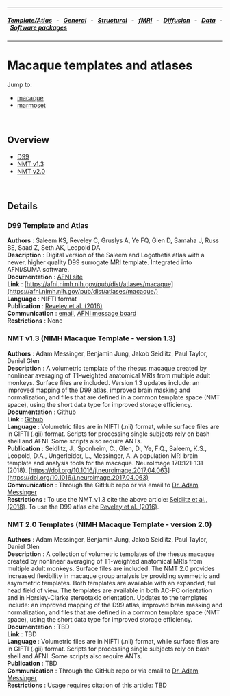 
---

##### [Template/Atlas](templates_and_atlases.md) &nbsp;  - &nbsp;  [General](pipelines_general.md) &nbsp;  - &nbsp;  [Structural](pipelines_structural.md) &nbsp;  - &nbsp;  [fMRI](pipelines_fmri.md) &nbsp;  - &nbsp;  [Diffusion](pipelines_diffusion.md) &nbsp;  - &nbsp;  [Data](data_sharing.md) &nbsp;  - &nbsp; [Software packages](software_packages.md)      

---    

# Macaque templates and atlases

Jump to:
- [macaque](templates_and_atlases_macaque.md)
- [marmoset](templates_and_atlases_marmoset.md)  

<br>     

## Overview     
- [D99](templates_and_atlases_macaque.md#D99)     
- [NMT v1.3](templates_and_atlases_macaque.md#NMTv1.3)     
- [NMT v2.0](templates_and_atlases_macaque.md#NMTv2.0)

<br>     

## Details

<a name="D99"></a>
### D99 Template and Atlas       
**Authors**         : Saleem KS, Reveley C, Gruslys A, Ye FQ, Glen D, Samaha J, Russ BE, Saad Z, Seth AK, Leopold DA	     
**Description**     : Digital version of the Saleem and Logothetis atlas with a newer, higher quality D99 surrogate MRI template. Integrated into AFNI/SUMA software.                                         
**Documentation**   : [AFNI site](https://afni.nimh.nih.gov/Macaque)     
**Link**            : [https://afni.nimh.nih.gov/pub/dist/atlases/macaque](https://afni.nimh.nih.gov/pub/dist/atlases/macaque/)    
**Language**        : NIFTI format     
**Publication**     : [Reveley et al. (2016)](https://doi.org/10.1093/cercor/bhw248)                     
**Communication**   : [email](mailto:kadharbatcha.saleem.ctr@usuhs.edu), [AFNI message board](https://afni.nimh.nih.gov/afni/community/board/list.php?1)    
**Restrictions**    : None

<a name="NMTv1.3"></a>
### NMT v1.3 (NIMH Macaque Template - version 1.3)       
**Authors**         : Adam Messinger, Benjamin Jung, Jakob Seidlitz, Paul Taylor, Daniel Glen	             
**Description**     : A volumetric template of the rhesus macaque created by nonlinear averaging of T1-weighted anatomical MRIs from multiple adult monkeys. Surface files are included. Version 1.3 updates include: an improved mapping of the D99 atlas, improved brain masking and normalization, and files that are defined in a common template space (NMT space), using the short data type for improved storage efficiency.                                   
**Documentation**   : [Github](https://github.com/jms290/NMT/blob/master/NMT_v1.3/README.md)     
**Link**            : [Github](https://github.com/jms290/NMT/tree/master/NMT_v1.3)    
**Language**        : Volumetric files are in NIFTI (.nii) format, while surface files are in GIFTI (.gii) format. Scripts for processing single subjects rely on bash shell and AFNI. Some scripts also require ANTs.                        
**Publication**     : Seidlitz, J., Sponheim, C., Glen, D., Ye, F.Q., Saleem, K.S., Leopold, D.A., Ungerleider, L., Messinger, A. A population MRI brain template and analysis tools for the macaque. NeuroImage 170:121-131 (2018). [https://doi.org/10.1016/j.neuroimage.2017.04.063](https://doi.org/10.1016/j.neuroimage.2017.04.063)                       
**Communication**   : Through the GitHub repo or via email to [Dr. Adam Messinger](mailto:Adam.Messinger@nih.gov)                       
**Restrictions**    : To use the NMT_v1.3 cite the above article:  [Seidlitz et al., (2018)](https://doi.org/10.1016/j.neuroimage.2017.04.063). To use the D99 atlas cite [Reveley et al. (2016)](https://doi.org/10.1093/cercor/bhw248).

<a name="NMTv2.0"></a>
### NMT 2.0 Templates (NIMH Macaque Template - version 2.0)           
**Authors**         : Adam Messinger, Benjamin Jung, Jakob Seidlitz, Paul Taylor, Daniel Glen    	             
**Description**     : A collection of volumetric templates of the rhesus macaque created by nonlinear averaging of T1-weighted anatomical MRIs from multiple adult monkeys.  Surface files are included. The NMT 2.0 provides increased flexibility in macaque group analysis by providing symmetric and asymmetric templates. Both templates are available with an expanded, full head field of view.  The templates are available in both AC-PC orientation and in Horsley-Clarke stereotaxic orientation. Updates to the templates include:  an improved mapping of the D99 atlas, improved brain masking and normalization, and files that are defined in a common template space (NMT space), using the short data type for improved storage efficiency.                                   
**Documentation**   : TBD     
**Link**            : TBD    
**Language**        : Volumetric files are in NIFTI (.nii) format, while surface files are in GIFTI (.gii) format. Scripts for processing single subjects rely on bash shell and AFNI. Some scripts also require ANTs.                        
**Publication**     : TBD                       
**Communication**   : Through the GitHub repo or via email to [Dr. Adam Messinger](mailto:Adam.Messinger@nih.gov)         
**Restrictions**    : Usage requires citation of this article: TBD
